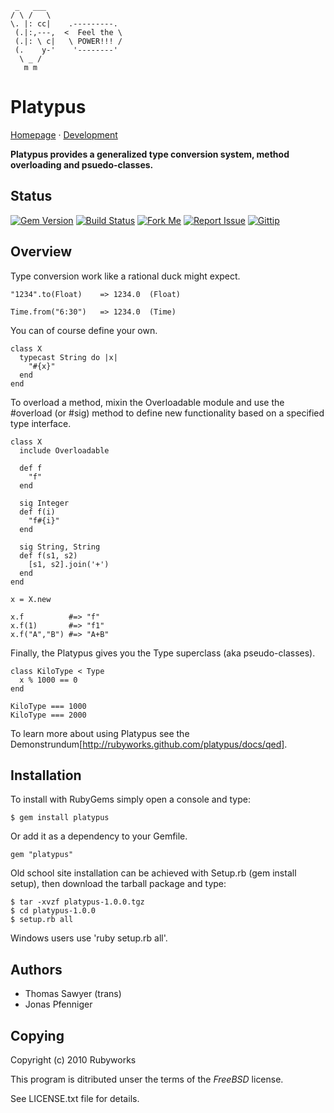 
     _   ___
    / \ /   \
    \. |: cc|    .---------.
     (.|:,---,  <  Feel the \
     (.|: \ c|   \ POWER!!! /
     (.    y-'    '--------'
      \ _ /
       m m


# Platypus

[Homepage](http://rubyworks.github.com/platypus) &middot;
[Development](http://github.com/rubyworks/platypus)

<b>Platypus provides a generalized type conversion system,
method overloading and psuedo-classes.</b>


## Status

[![Gem Version](http://img.shields.io/gem/v/platypus.svg?style=flat)](http://rubygems.org/gem/platypus)
[![Build Status](http://img.shields.io/travis/rubyworks/platypus.svg?style=flat)](http://travis-ci.org/rubyworks/platypus)
[![Fork Me](http://img.shields.io/badge/scm-github-blue.svg?style=flat)](http://github.com/rubyworks/platypus)
[![Report Issue](http://img.shields.io/github/issues/rubyworks/platypus.svg?style=flat)](http://github.com/rubyworks/platypus/issues)
[![Gittip](http://img.shields.io/badge/gittip-$1-green.svg?style=flat)](https://www.gittip.com/on/github/rubyworks/)


## Overview

Type conversion work like a rational duck might expect.

    "1234".to(Float)    => 1234.0  (Float)

    Time.from("6:30")   => 1234.0  (Time)

You can of course define your own.

    class X
      typecast String do |x|
        "#{x}"
      end
    end

To overload a method, mixin the Overloadable module and use the #overload (or #sig)
method to define new functionality based on a specified type interface.

    class X
      include Overloadable

      def f
        "f"
      end

      sig Integer
      def f(i)
        "f#{i}"
      end

      sig String, String
      def f(s1, s2)
        [s1, s2].join('+')
      end
    end

    x = X.new

    x.f          #=> "f"
    x.f(1)       #=> "f1"
    x.f("A","B") #=> "A+B"

Finally, the Platypus gives you the Type superclass (aka pseudo-classes).

    class KiloType < Type
      x % 1000 == 0
    end

    KiloType === 1000
    KiloType === 2000

To learn more about using Platypus see the Demonstrundum[http://rubyworks.github.com/platypus/docs/qed].


## Installation

To install with RubyGems simply open a console and type:

    $ gem install platypus

Or add it as a dependency to your Gemfile.

    gem "platypus"

Old school site installation can be achieved with Setup.rb (gem install setup),
then download the tarball package and type:

    $ tar -xvzf platypus-1.0.0.tgz
    $ cd platypus-1.0.0
    $ setup.rb all

Windows users use 'ruby setup.rb all'.


## Authors

* Thomas Sawyer (trans)
* Jonas Pfenniger


## Copying

Copyright (c) 2010 Rubyworks

This program is ditributed unser the terms of the *FreeBSD* license.

See LICENSE.txt file for details.

